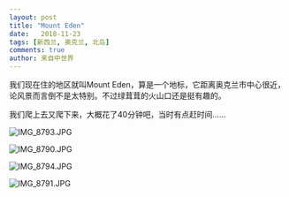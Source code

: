 ```yaml
---
layout: post
title: "Mount Eden"
date:   2018-11-23
tags: [新西兰, 奥克兰, 北岛]
comments: true
author: 来自中世界
---
```

我们现在住的地区就叫Mount Eden，算是一个地标，它距离奥克兰市中心很近，论风景而言倒不是太特别。不过绿茸茸的火山口还是挺有趣的。

我们爬上去又爬下来，大概花了40分钟吧，当时有点赶时间……

<!-- more -->

![IMG_8793.JPG](https://i.loli.net/2019/01/06/5c31836ba614a.jpg)

![IMG_8790.JPG](https://i.loli.net/2019/01/06/5c31836bc7bbc.jpg)

![IMG_8794.JPG](https://i.loli.net/2019/01/06/5c31836da3372.jpg)

![IMG_8791.JPG](https://i.loli.net/2019/01/06/5c31836db35cb.jpg)
